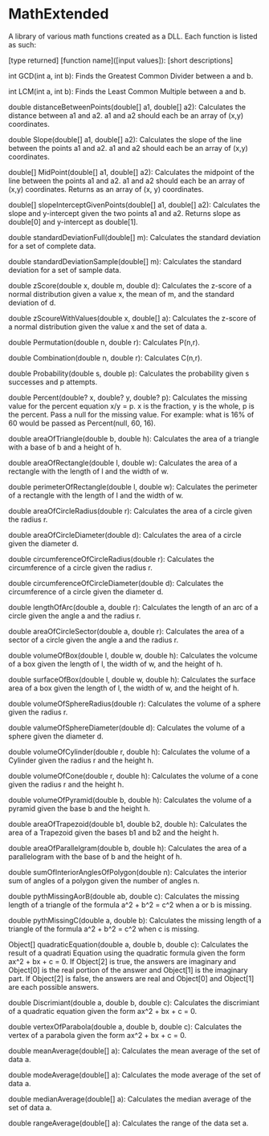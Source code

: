 # MathExtended
A library of various math functions created as a DLL. Each function is listed as such:

[type returned] [function name]([input values]): [short descriptions]

int GCD(int a, int b):
Finds the Greatest Common Divider between a and b.

int LCM(int a, int b):
Finds the Least Common Multiple between a and b.

double distanceBetweenPoints(double[] a1, double[] a2):
Calculates the distance between a1 and a2. a1 and a2 should each be an array of (x,y) coordinates.

double Slope(double[] a1, double[] a2):
Calculates the slope of the line between the points a1 and a2. a1 and a2 should each be an array of (x,y) coordinates.

double[] MidPoint(double[] a1, double[] a2):
Calculates the midpoint of the line between the points a1 and a2. a1 and a2 should each be an array of (x,y) coordinates. Returns as an array of (x, y) coordinates.

double[] slopeInterceptGivenPoints(double[] a1, double[] a2):
Calculates the slope and y-intercept given the two points a1 and a2. Returns slope as double[0] and y-intercept as double[1].

double standardDeviationFull(double[] m):
Calculates the standard deviation for a set of complete data.

double standardDeviationSample(double[] m):
Calculates the standard deviation for a set of sample data.

double zScore(double x, double m, double d):
Calculates the z-score of a normal distribution given a value x, the mean of m, and the standard deviation of d.

double zScoureWithValues(double x, double[] a):
Calculates the z-score of a normal distribution given the value x and the set of data a.

double Permutation(double n, double r):
Calculates P(n,r).

double Combination(double n, double r):
Calculates C(n,r).

double Probability(double s, double p):
Calculates the probability given s successes and p attempts.

double Percent(double? x, double? y, double? p):
Calculates the missing value for the percent equation x/y = p. x is the fraction, y is the whole, p is the percent.
Pass a null for the missing value. For example: what is 16% of 60 would be passed as Percent(null, 60, 16).

double areaOfTriangle(double b, double h):
Calculates the area of a triangle with a base of b and a height of h.

double areaOfRectangle(double l, double w):
Calculates the area of a rectangle with the length of l and the width of w.

double perimeterOfRectangle(double l, double w):
Calculates the perimeter of a rectangle with the length of l and the width of w.

double areaOfCircleRadius(double r):
Calculates the area of a circle given the radius r.

double areaOfCircleDiameter(double d):
Calculates the area of a circle given the diameter d.

double circumferenceOfCircleRadius(double r):
Calculates the circumference of a circle given the radius r.

double circumferenceOfCircleDiameter(double d):
Calculates the circumference of a circle given the diameter d.

double lengthOfArc(double a, double r):
Calculates the length of an arc of a circle given the angle a and the radius r.

double areaOfCircleSector(double a, double r):
Calculates the area of a sector of a circle given the angle a and the radius r.

double volumeOfBox(double l, double w, double h):
Calculates the volcume of a box given the length of l, the width of w, and the height of h.

double surfaceOfBox(double l, double w, double h):
Calculates the surface area of a box given the length of l, the width of w, and the height of h.

double volumeOfSphereRadius(double r):
Calculates the volume of a sphere given the radius r.

double valumeOfSphereDiameter(double d):
Calculates the volume of a sphere given the diameter d.

double volumeOfCylinder(double r, double h):
Calculates the volume of a Cylinder given the radius r and the height h.

double volumeOfCone(double r, double h):
Calculates the volume of a cone given the radius r and the height h.

double volumeOfPyramid(double b, double h):
Calculates the volume of a pyramid given the base b and the height h.

double areaOfTrapezoid(double b1, double b2, double h):
Calculates the area of a Trapezoid given the bases b1 and b2 and the height h.

double areaOfParallelgram(double b, double h):
Calculates the area of a parallelogram with the base of b and the height of h.

double sumOfInteriorAnglesOfPolygon(double n):
Calculates the interior sum of angles of a polygon given the number of angles n.

double pythMissingAorB(double ab, double c):
Calculates the missing length of a triangle of the formula a^2 + b^2 = c^2 when a or b is missing.

double pythMissingC(double a, double b):
Calculates the missing length of a triangle of the formula a^2 + b^2 = c^2 when c is missing.

Object[] quadraticEquation(double a, double b, double c):
Calculates the result of a quadrati Equation using the quadratic formula given the form ax^2 + bx + c = 0. 
If Object[2] is true, the answers are imaginary and Object[0] is the real portion of the answer and Object[1] is the imaginary part.
If Object[2] is false, the answers are real and Object[0] and Object[1] are each possible answers.

double Discrimiant(double a, double b, double c):
Calculates the discrimiant of a quadratic equation given the form ax^2 + bx + c = 0.

double vertexOfParabola(double a, double b, double c):
Calculates the vertex of a parabola given the form ax^2 + bx + c = 0.

double meanAverage(double[] a):
Calculates the mean average of the set of data a.

double modeAverage(double[] a):
Calculates the mode average of the set of data a.

double medianAverage(double[] a):
Calculates the median average of the set of data a.

double rangeAverage(double[] a):
Calculates the range of the data set a.
